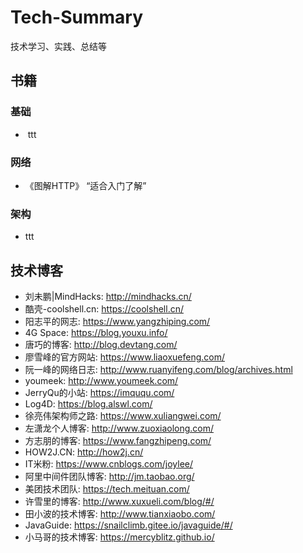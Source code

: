 # Tech-Summary

技术学习、实践、总结等

## 书籍

### 基础

- ​	ttt

### 网络

- 《图解HTTP》 “适合入门了解”

### 架构

- ttt



## 技术博客

- 刘未鹏|MindHacks: http://mindhacks.cn/
- 酷壳-coolshell.cn: https://coolshell.cn/
- 阳志平的网志: https://www.yangzhiping.com/
- 4G Space: https://blog.youxu.info/
- 唐巧的博客: http://blog.devtang.com/
- 廖雪峰的官方网站: https://www.liaoxuefeng.com/
- 阮一峰的网络日志: http://www.ruanyifeng.com/blog/archives.html
- youmeek: http://www.youmeek.com/
- JerryQu的小站: https://imququ.com/
- Log4D: https://blog.alswl.com/
- 徐亮伟架构师之路: https://www.xuliangwei.com/
- 左潇龙个人博客: http://www.zuoxiaolong.com/
- 方志朋的博客: https://www.fangzhipeng.com/
- HOW2J.CN: http://how2j.cn/
- IT米粉: https://www.cnblogs.com/joylee/
- 阿里中间件团队博客: http://jm.taobao.org/
- 美团技术团队: https://tech.meituan.com/
- 许雪里的博客: http://www.xuxueli.com/blog/#/
- 田小波的技术博客: http://www.tianxiaobo.com/
- JavaGuide: https://snailclimb.gitee.io/javaguide/#/
- 小马哥的技术博客: https://mercyblitz.github.io/